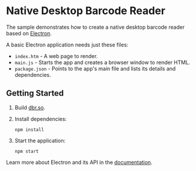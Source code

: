 # Native Desktop Barcode Reader

The sample demonstrates how to create a native desktop barcode reader based on [Electron](http://electron.atom.io/docs/latest/tutorial/quick-start).

A basic Electron application needs just these files:

- `index.htm` - A web page to render.
- `main.js` - Starts the app and creates a browser window to render HTML.
- `package.json` - Points to the app's main file and lists its details and dependencies.

## Getting Started

1. Build [dbr.so](https://github.com/yushulx/nodejs-barcode-for-win-linux-mac).
2. Install dependencies:

    ```
    npm install
    ```
3. Start the application:

    ```
    npm start
    ```

Learn more about Electron and its API in the [documentation](http://electron.atom.io/docs/latest).
